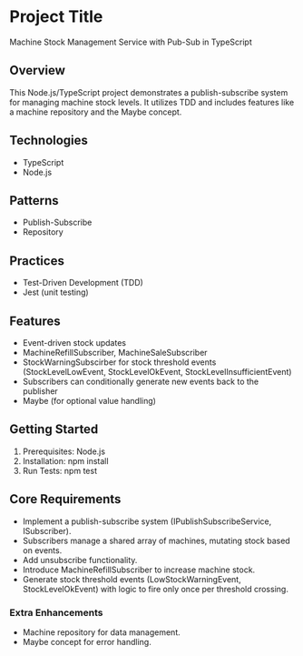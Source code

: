 # Project Title

Machine Stock Management Service with Pub-Sub in TypeScript

## Overview

This Node.js/TypeScript project demonstrates a publish-subscribe system for managing machine stock levels. It utilizes TDD and includes features like a machine repository and the Maybe concept.

## Technologies

-   TypeScript
-   Node.js

## Patterns

-   Publish-Subscribe
-   Repository

## Practices

-   Test-Driven Development (TDD)
-   Jest (unit testing)

## Features

-   Event-driven stock updates
-   MachineRefillSubscriber, MachineSaleSubscriber
-   StockWarningSubscirber for stock threshold events (StockLevelLowEvent, StockLevelOkEvent, StockLevelInsufficientEvent)
-   Subscribers can conditionally generate new events back to the publisher
-   Maybe (for optional value handling)

## Getting Started

1. Prerequisites: Node.js
2. Installation: npm install
3. Run Tests: npm test

## Core Requirements

-   Implement a publish-subscribe system (IPublishSubscribeService, ISubscriber).
-   Subscribers manage a shared array of machines, mutating stock based on events.
-   Add unsubscribe functionality.
-   Introduce MachineRefillSubscriber to increase machine stock.
-   Generate stock threshold events (LowStockWarningEvent, StockLevelOkEvent) with logic to fire only once per threshold crossing.

### Extra Enhancements

-   Machine repository for data management.
-   Maybe concept for error handling.
